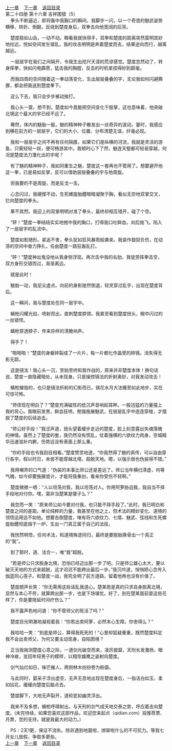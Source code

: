 
[上一章](https://github.com/xiaominghe2014/spider_book/blob/master/book/知北游/第351章.md)&nbsp;&nbsp;&nbsp;&nbsp;[下一章](https://github.com/xiaominghe2014/spider_book/blob/master/book/知北游/第353章.md)&nbsp;&nbsp;&nbsp;&nbsp;[返回目录](https://github.com/xiaominghe2014/spider_book/blob/master/book/知北游/README.md)
<br /> 第二十四册 第十六章 吉祥围猎（5）<br />
        拳头不断逼近，即将轰中我胸口的瞬间，我脚步一闪，以一个奇诡的魅武姿势横移、转折、倒翻，反绕到楚度身后，双拳击向他宽阔的后背。

    楚度稳如山岳，一动不动。眼看我就快得手，双拳和楚度的距离突然莫明其妙地拉远，恍如空间发生错乱，我的攻击明明是奔着楚度而去，结果逆向而行，越离越远。

    一层层宇在我们之间隔开，令我生出咫尺天涯的荒谬感觉。楚度忽然动了，转身挥拳，快如闪电霹雳，猛击我的胸膛，反击的时机拿捏得妙到巅毫。

    而我四周的空间随着这一拳动荡变化，生出层层叠叠的宇，无论我如何闪避腾挪，都会把我送到楚度拳下。

    这么下去，我只会步步被动挨打。

    我心头一震，想不到，楚度如今竟能把空间变化于股掌，这也意味着，他突破北境这个最大的宇已经不远了。

    蓦然，体内的魅胎一振，魅的精神种子散发出一丝奇异的波动，霎时，我感应到横在前方的一层层宇，它们的大小、位置、分布清楚无误，纤毫必现。

    我和一层层宇之间不再有任何隔膜，如果它们是纵横的河流，我就是灵活的游鱼，只需轻轻一跃，便可畅游其中。我顿时心下了然，魅连天壑都可轻易穿越，何况是楚度法力激化出的宇呢？

    有了魅的精神种子，我如同重生之魅，楚度这一套再也不管用了。想要避开他这一拳，已是易如反掌，反可以借助层层叠叠的宇与他周旋。

    但我要的不是周旋，而是反戈一击。

    心念闪过，我硬撑不动，生死螺旋胎醴暗暗凝聚于胸，看似无奈地双掌交叉，拦向楚度的拳头。

    果不其然。我迎上的双掌明明对准了拳头，最终却相互错开，碰了个空。

    “砰！”楚度一拳结结实实地撼中我的胸口，打得我口吐鲜血，向后抛飞。陷入了一层层宇的乱流中。

    楚度如影随形。紧追不舍，拳头犹如狂风暴雨般袭来。我装作狼狈负伤，在动荡的空间中奋力挣扎，任由楚度一路狂轰乱打。

    “砰！”楚度神出鬼没地从我身侧浮现。再次击中我的右肋，我徒劳挥拳击空，双方身形交错而过，渐渐离远。

    就是此时！

    魅胎一动，我足尖虚点。向前的身影陡然倒退，轻灵穿过乱宇，出现在楚度背后。

    这一瞬间，我与楚度处在同一层宇中。

    螭枪闪耀光焰，喷射而出，直刺楚度脖颈。我甚至看到楚度扭头，眼中闪过的一丝错愕。

    螭枪穿透脖子，传来异样的清脆响声。

    得手了！

    “啪啪啪！”楚度的身躯碎裂成了一片片，每一片都化作晶莹的碎镜。消失得无影无踪。

    这是镜法！我心头一沉，至始至终和我作战的，原来并非楚度本体！换句话说，楚度一直隐藏暗处，从未现身。只是操控镜法的折射奥妙，对我发动攻击！

    螭枪摧毁的，也只是镜法折射的幻影而已。镜花水月大法臻至如此地步，实在可惊可怖。

    “师侄现在明白了？”楚度充满磁性的低沉声音响起耳畔。一股迅猛的力量撞上我的背心。我眼前发黑，鲜血狂喷。勉强施展魅武，在层层乱宇中连连穿梭，才摆脱了楚度的后续追击。

    “师公好手段！”我涩声道，扭头望着缓步走近的楚度，脸上刻意露出失魂落魄的神情。虽然上了楚度的套，我仍然没有慌乱，仗着强横的六欲纹力肉身，空城精华迅速滋补内腑，伤势远没有表面上那么重。

    “你的手段也令我刮目相看。”楚度赞赏地道，“你竟然得了魅的真传，可以自由穿行各宇。假以时日，未尝不能穿越北境，超脱天地。嗯，以强示弱也伪装得不错。”

    我用嘲弄的口气道：“伪装的本事比师公还是差远了。师公当年横扫清虚，何等气魄，如今却要施展诡计，才能将我重创，看来你受伤不轻啊。”

    楚度微微一哂：“人以坦荡对我，我以坦荡对人。你用阿萝胁迫我，我自当不择手段地对付你。嘿，莫非当楚某是傻子么？”

    我忽而一笑：“原来师公如今要对付我，也只能不择手段了。”此时，我已明白和楚度之间的差距。单论纯粹的力量，我甚至在他之上，但术法的精妙变化、道境的领悟运用远不如他。想要击倒楚度，唯有将六欲纹力、七情、魅武、弦线和生死螺旋胎醴彻底熔于一炉，生出一门真正属于自己的法技。

    我恍然明悟，任何术法，和道境殊途同归，最终是要脱胎换骨出一个真正的“我”。

    到了那时，道、法合一，唯“我”超脱。

    “若是师公只求脱身北境，恐怕已经迈出那一步了吧。只是师公雄心太大，要以破灭天地的方式来超脱，这才迟迟不能跨出最后一步。”我沉吟道，悄悄把心念传入伽蓝同心莲子。和楚度一战，我完全明了前方道路，留着他再也没有价值了。

    楚度朗声长笑：“你无需用这些话乱我道心。楚某若是真的只求自身脱离北境，显然与本心不符，就算跨出那一步，也是下场堪忧。好了，别在楚某面前耍这些花样了，你是要拖延时间疗伤么？”

    我不露声色地问道：“你不管师父的死活了吗？”

    楚度目光明澈地凝视着我：“你若出卖阿萝，必然本心生障。你舍得么？”

    我哈哈一笑：“到底是师公，算得我死死的！”心里却狐疑重重，既然楚度料定我不会出卖师父，为何又要主动现身，自陷困境？

    正当我揣测楚度心意之际，一道剑光破空而来，凌厉披靡，天刑长发激扬，眼神冷峻，变回年轻男子的模样，以翔空雄鹰之姿射向楚度。

    剑气灿烂如日，锋芒摧人，两侧林木纷纷卷为粉靡。

    与此同时，晏采子浮出虚空，无声无息地出现在楚度身后，一指洁白如玉，柔如拈花，缓缓向楚度后脑点去。

    楚度脚下，大地无声裂开，道轮犹如幽灵浮出。

    我来不及多想，螭枪呼啸射出，与天刑的剑气成天地交泰之势，呼应着击向楚度。(未完待续。如果您喜欢这部作品，欢迎您来起点（qidian.com）投推荐票、月票，您的支持，就是我最大的动力。)

    PS：2天1更，保证不消失。除非遇到地震啦，绑架啦什么的不可抗力。等我七月女儿放假，争取多更些。
  <br />
[上一章](https://github.com/xiaominghe2014/spider_book/blob/master/book/知北游/第351章.md)&nbsp;&nbsp;&nbsp;&nbsp;[下一章](https://github.com/xiaominghe2014/spider_book/blob/master/book/知北游/第353章.md)&nbsp;&nbsp;&nbsp;&nbsp;[返回目录](https://github.com/xiaominghe2014/spider_book/blob/master/book/知北游/README.md)
